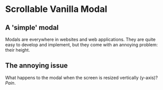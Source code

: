 # Scrollable Vanilla Modal

## A 'simple' modal
Modals are everywhere in websites and web applications. They are quite easy to develop and implement, but they come with an annoying problem: their height.

## The annoying issue
What happens to the modal when the screen is resized vertically (y-axis)?
*Pain*.


